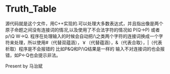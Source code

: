 # Truth_Table
源代码就是这个文件，用C++实现的.可以处理大多数表达式，并且指出像是两个原子命题之间没有连接词的情况,以及使用了不合法字符的情况如 P(Q->P) 或者p/\Q W->Q.
程序在处理输入的时候会自动把/\之类两个字符的连接词换成一个字符来处理，所以使用#（代替双蕴涵），￥（代替蕴涵），&（代表合取），|（代表析取）程序是不会报错的 比如P&Q和P/\Q结果是一样的
输入不对连接词的也会报错，如P<-Q也会提示非法。

Present by 马治斌
